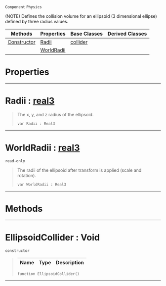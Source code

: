  `Component` `Physics`



(NOTE) Defines the collision volume for an ellipsoid (3 dimensional ellipse) defined by three radius values.

|Methods|Properties|Base Classes|Derived Classes|
|---|---|---|---|
|[ Constructor](https://github.com/PlasmaEngine/PlasmaDocs/tree/master/docs/C%2B%2B/code_reference/class_reference/ellipsoidcollider.markdown#ellipsoidcollider-void)|[ Radii](https://github.com/PlasmaEngine/PlasmaDocs/tree/master/docs/C%2B%2B/code_reference/class_reference/ellipsoidcollider.markdown#radii-plasma-engine-docume)|[collider](https://github.com/PlasmaEngine/PlasmaDocs/tree/master/docs/C%2B%2B/code_reference/class_reference/collider.markdown)| |
| |[ WorldRadii](https://github.com/PlasmaEngine/PlasmaDocs/tree/master/docs/C%2B%2B/code_reference/class_reference/ellipsoidcollider.markdown#worldradii-plasma-engine-d)| | |


 #  Properties


---  
 #  Radii : [real3](https://github.com/PlasmaEngine/PlasmaDocs/tree/master/docs/C%2B%2B/code_reference/lightning_base_types/real3.markdown)

> The x, y, and z radius of the ellipsoid.
> ``` lang=cpp, name=Lightning
> var Radii : Real3


---  
 #  WorldRadii : [real3](https://github.com/PlasmaEngine/PlasmaDocs/tree/master/docs/C%2B%2B/code_reference/lightning_base_types/real3.markdown)

 `read-only`

> The radii of the ellipsoid after transform is applied (scale and rotation).
> ``` lang=cpp, name=Lightning
> var WorldRadii : Real3


---  
 #  Methods


---  
 #  EllipsoidCollider : Void

 `constructor`

> 
> |Name|Type|Description|
> |---|---|---|
> ``` lang=cpp, name=Lightning
> function EllipsoidCollider()
> ``` 


---  
 

 